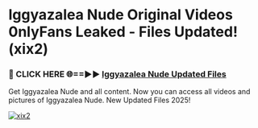 # Iggyazalea Nude Original Videos 0nlyFans Leaked - Files Updated! (xix2)

<h3>🔴 CLICK HERE 🌐==►► <a href="https://tinyurl.com/ehrbuxhb" rel="nofollow">Iggyazalea Nude Updated Files</a></h3>

Get Iggyazalea Nude and all content. Now you can access all videos and pictures of Iggyazalea Nude. New Updated Files 2025!

[![xix2](https://i.imgur.com/lVYEuWS.gif)](https://tinyurl.com/ehrbuxhb)
